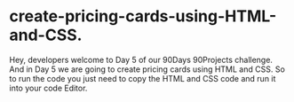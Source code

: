 # create-pricing-cards-using-HTML-and-CSS.
Hey, developers welcome to Day 5 of our 90Days 90Projects challenge. And in Day 5 we are going to create pricing cards using HTML and CSS.  So to run the code you just need to copy the HTML and CSS code and run it into your code Editor.
